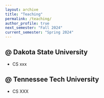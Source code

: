 ```yaml
---
layout: archive
title: "Teaching"
permalink: /teaching/
author_profile: true
next_semester: "Fall 2024"
current_semester: "Spring 2024"
---
```




## @ Dakota State University

* CS xxx

## @ Tennessee Tech University

* CS XXX
